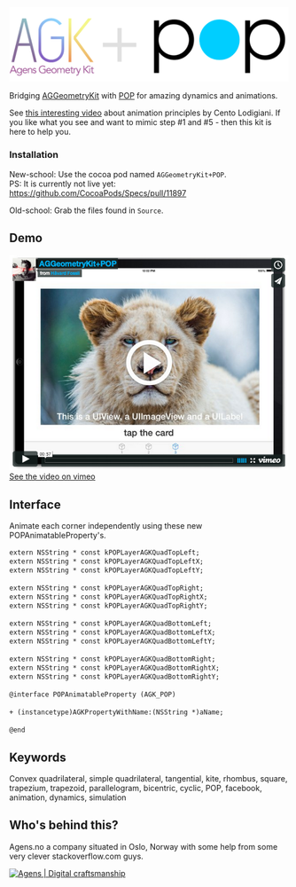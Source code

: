 ![AGGeometryKit](/logo.png?raw=true "AGGeometryKit") 

Bridging [AGGeometryKit](https://github.com/hfossli/AGGeometryKit) with [POP](https://github.com/facebook/pop) for amazing dynamics and animations.

See [this interesting video](https://vimeo.com/93206523) about animation principles by Cento Lodigiani. If you like what you see and want to mimic step #1 and #5 - then this kit is here to help you.


### Installation

New-school: Use the cocoa pod named `AGGeometryKit+POP`.   
PS: It is currently not live yet: https://github.com/CocoaPods/Specs/pull/11897

Old-school: Grab the files found in `Source`.




## Demo

[![Demo video](/video-aggeometrykit-pop.png)](https://vimeo.com/95383807)   
[See the video on vimeo ](https://vimeo.com/95383807)

## Interface

Animate each corner independently using these new POPAnimatableProperty's.

    extern NSString * const kPOPLayerAGKQuadTopLeft;
    extern NSString * const kPOPLayerAGKQuadTopLeftX;
    extern NSString * const kPOPLayerAGKQuadTopLeftY;

    extern NSString * const kPOPLayerAGKQuadTopRight;
    extern NSString * const kPOPLayerAGKQuadTopRightX;
    extern NSString * const kPOPLayerAGKQuadTopRightY;

    extern NSString * const kPOPLayerAGKQuadBottomLeft;
    extern NSString * const kPOPLayerAGKQuadBottomLeftX;
    extern NSString * const kPOPLayerAGKQuadBottomLeftY;

    extern NSString * const kPOPLayerAGKQuadBottomRight;
    extern NSString * const kPOPLayerAGKQuadBottomRightX;
    extern NSString * const kPOPLayerAGKQuadBottomRightY;

    @interface POPAnimatableProperty (AGK_POP)

    + (instancetype)AGKPropertyWithName:(NSString *)aName;

    @end




## Keywords

Convex quadrilateral, simple quadrilateral, tangential, kite, rhombus, square, trapezium, trapezoid, parallelogram, bicentric, cyclic, POP, facebook, animation, dynamics, simulation




## Who's behind this?

Agens.no a company situated in Oslo, Norway with some help from some very clever stackoverflow.com guys.


[![Agens | Digital craftsmanship](http://static.agens.no/images/agens_logo_w_slogan_avenir_small.png)](http://agens.no/)
